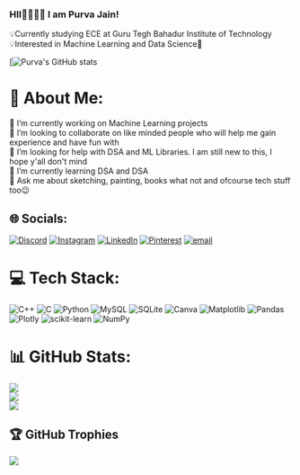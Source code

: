 

### HII👋🏽👋🏽 I am Purva Jain!
💡Currently studying ECE at Guru Tegh Bahadur Institute of Technology<br/>
💡Interested in Machine Learning and Data Science🤗<br/>

[![Purva's GitHub stats](https://github-readme-stats.vercel.app/api?username=darkmonnzz&show_icons=true&theme=tokyonight)


# 💫 About Me:
🔭 I’m currently working on Machine Learning projects<br>👯 I’m looking to collaborate on like minded people who will help me gain experience and have fun with<br>🤝 I’m looking for help with DSA and ML Libraries. I am still new to this, I hope y'all don't mind<br>🌱 I’m currently learning DSA and DSA<br>💬 Ask me about sketching, painting, books what not and ofcourse tech stuff too😉


## 🌐 Socials:
[![Discord](https://img.shields.io/badge/Discord-%237289DA.svg?logo=discord&logoColor=white)](https://discord.gg/https://discord.com/users/1396867471352266856) [![Instagram](https://img.shields.io/badge/Instagram-%23E4405F.svg?logo=Instagram&logoColor=white)](https://instagram.com/purva._.jain) [![LinkedIn](https://img.shields.io/badge/LinkedIn-%230077B5.svg?logo=linkedin&logoColor=white)](https://linkedin.com/in/https://www.linkedin.com/public-profile/settings?lipi=urn%3Ali%3Apage%3Ad_flagship3_profile_self_edit_contact-info%3BoKR3zH%2FlTQKoBsmauuviag%3D%3D) [![Pinterest](https://img.shields.io/badge/Pinterest-%23E60023.svg?logo=Pinterest&logoColor=white)](https://pinterest.com/purvaj907) [![email](https://img.shields.io/badge/Email-D14836?logo=gmail&logoColor=white)](mailto:purvaj907@gmail.com) 

# 💻 Tech Stack:
![C++](https://img.shields.io/badge/c++-%2300599C.svg?style=for-the-badge&logo=c%2B%2B&logoColor=white) ![C](https://img.shields.io/badge/c-%2300599C.svg?style=for-the-badge&logo=c&logoColor=white) ![Python](https://img.shields.io/badge/python-3670A0?style=for-the-badge&logo=python&logoColor=ffdd54) ![MySQL](https://img.shields.io/badge/mysql-4479A1.svg?style=for-the-badge&logo=mysql&logoColor=white) ![SQLite](https://img.shields.io/badge/sqlite-%2307405e.svg?style=for-the-badge&logo=sqlite&logoColor=white) ![Canva](https://img.shields.io/badge/Canva-%2300C4CC.svg?style=for-the-badge&logo=Canva&logoColor=white) ![Matplotlib](https://img.shields.io/badge/Matplotlib-%23ffffff.svg?style=for-the-badge&logo=Matplotlib&logoColor=black) ![Pandas](https://img.shields.io/badge/pandas-%23150458.svg?style=for-the-badge&logo=pandas&logoColor=white) ![Plotly](https://img.shields.io/badge/Plotly-%233F4F75.svg?style=for-the-badge&logo=plotly&logoColor=white) ![scikit-learn](https://img.shields.io/badge/scikit--learn-%23F7931E.svg?style=for-the-badge&logo=scikit-learn&logoColor=white) ![NumPy](https://img.shields.io/badge/numpy-%23013243.svg?style=for-the-badge&logo=numpy&logoColor=white)
# 📊 GitHub Stats:
![](https://github-readme-stats.vercel.app/api?username=darkmonnzz&theme=dark&hide_border=false&include_all_commits=false&count_private=false)<br/>
![](https://nirzak-streak-stats.vercel.app/?user=darkmonnzz&theme=dark&hide_border=false)<br/>
![](https://github-readme-stats.vercel.app/api/top-langs/?username=darkmonnzz&theme=dark&hide_border=false&include_all_commits=false&count_private=false&layout=compact)

## 🏆 GitHub Trophies
![](https://github-profile-trophy.vercel.app/?username=darkmonnzz&theme=radical&no-frame=false&no-bg=true&margin-w=4)

<!-- Proudly created with GPRM ( https://gprm.itsvg.in ) -->
